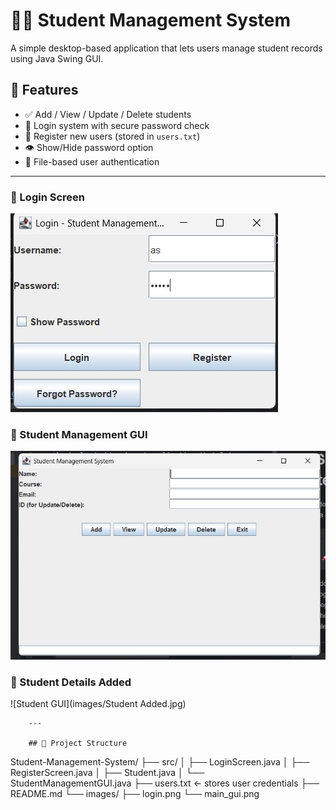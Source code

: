 # 🧑‍🎓 Student Management System 

A simple desktop-based application that lets users manage student records using Java Swing GUI.

## 🚀 Features

- ✅ Add / View / Update / Delete students
- 🔐 Login system with secure password check
- 📝 Register new users (stored in `users.txt`)
- 👁️ Show/Hide password option
- 📁 File-based user authentication

---


### 🔐 Login Screen
![Login Screen](images/login.jpg)

### 📝 Student Management GUI
![Student GUI](images/sms-gui.jpg)

### 📝 Student Details Added
![Student GUI](images/Student Added.jpg)

        ---

        ## 📁 Project Structure

Student-Management-System/
├── src/
│ ├── LoginScreen.java
│ ├── RegisterScreen.java
│ ├── Student.java
│ └── StudentManagementGUI.java
├── users.txt ← stores user credentials
├── README.md
└── images/
├── login.png
└── main_gui.png


